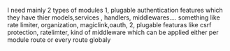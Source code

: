 I need mainly 2 types of modules
1, plugable authentication features which they have thier models,services , handlers, middlewares.... something like rate limiter, organization, magiclink,oauth,
2, plugable featuras like csrf protection, ratelimter, kind of middleware which can be applied either per module route or every route globaly
